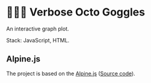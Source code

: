 # 📣🐙🥽 Verbose Octo Goggles

An interactive graph plot.

Stack: JavaScript, HTML.

## Alpine.js

The project is based on the [Alpine.js](https://alpinejs.dev/) ([Source code](https://github.com/alpinejs/alpine)).
